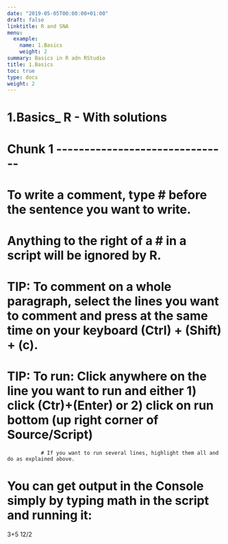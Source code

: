 ```yaml
---
date: "2019-05-05T00:00:00+01:00"
draft: false
linktitle: R and SNA
menu:
  example:
    name: 1.Basics
    weight: 2
summary: Basics in R adn RStudio
title: 1.Basics
toc: true
type: docs
weight: 2
---
```





# 1.Basics_ R - With solutions


# Chunk 1  -------------------------------
# To write a comment, type # before the sentence you want to write.
# Anything to the right of a # in a script will be ignored by R.
# TIP: To comment on a whole paragraph, select the lines you want to comment and press at the same time on your keyboard (Ctrl) + (Shift) + (c).
# TIP: To run: Click anywhere on the line you want to run and either 1) click (Ctr)+(Enter) or 2) click on run bottom (up right corner of Source/Script)
               # If you want to run several lines, highlight them all and do as explained above.

# You can get output in the Console simply by typing math in the script and running it:
3+5
12/2